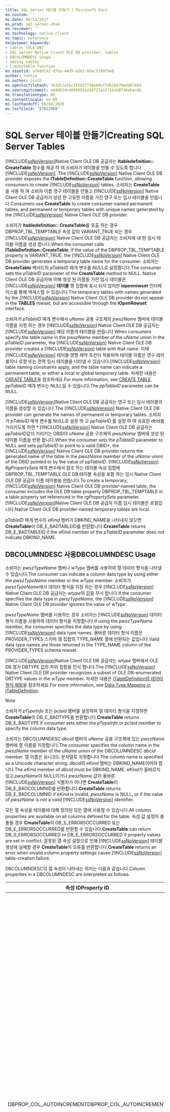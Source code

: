 ```yaml
---
title: SQL Server 테이블 만들기 | Microsoft Docs
ms.custom: ''
ms.date: 06/13/2017
ms.prod: sql-server-2014
ms.reviewer: ''
ms.technology: native-client
ms.topic: reference
helpviewer_keywords:
- tables [OLE DB]
- SQL Server Native Client OLE DB provider, tables
- DBCOLUMNDESC usage
- adding tables
- CreateTable function
ms.assetid: a7b8d142-d76a-44d9-a583-86ac5109fbe8
author: rothja
ms.author: jroth
ms.openlocfilehash: 7b3d11a26c2f5d27f28a60effdb26978edd07409
ms.sourcegitcommit: ad4d92dce894592a259721a1571b1d8736abacdb
ms.translationtype: MT
ms.contentlocale: ko-KR
ms.lasthandoff: 08/04/2020
ms.locfileid: "87652088"
---
```

# <a name="creating-sql-server-tables"></a><span data-ttu-id="534cf-102">SQL Server 테이블 만들기</span><span class="sxs-lookup"><span data-stu-id="534cf-102">Creating SQL Server Tables</span></span>
  <span data-ttu-id="534cf-103">[!INCLUDE[ssNoVersion](../../includes/ssnoversion-md.md)]Native Client OLE DB 공급자는 **Itabledefinition:: CreateTable** 함수를 제공 하 여 소비자가 테이블을 만들 수 있도록 합니다 [!INCLUDE[ssNoVersion](../../includes/ssnoversion-md.md)] .</span><span class="sxs-lookup"><span data-stu-id="534cf-103">The [!INCLUDE[ssNoVersion](../../includes/ssnoversion-md.md)] Native Client OLE DB provider exposes the **ITableDefinition::CreateTable** function, allowing consumers to create [!INCLUDE[ssNoVersion](../../includes/ssnoversion-md.md)] tables.</span></span> <span data-ttu-id="534cf-104">소비자는 **CreateTable** 을 사용 하 여 소비자 이름 영구 테이블을 만들고 [!INCLUDE[ssNoVersion](../../includes/ssnoversion-md.md)] Native Client OLE DB 공급자가 생성 한 고유한 이름을 가진 영구 또는 임시 테이블을 만듭니다.</span><span class="sxs-lookup"><span data-stu-id="534cf-104">Consumers use **CreateTable** to create consumer-named permanent tables, and permanent or temporary tables with unique names generated by the [!INCLUDE[ssNoVersion](../../includes/ssnoversion-md.md)] Native Client OLE DB provider.</span></span>  
  
 <span data-ttu-id="534cf-105">소비자가 **Itabledefinition:: CreateTable**를 호출 하는 경우 DBPROP_TBL_TEMPTABLE 속성 값이 VARIANT_TRUE 되는 경우 [!INCLUDE[ssNoVersion](../../includes/ssnoversion-md.md)] Native Client OLE DB 공급자는 소비자에 대 한 임시 테이블 이름을 생성 합니다.</span><span class="sxs-lookup"><span data-stu-id="534cf-105">When the consumer calls **ITableDefinition::CreateTable**, if the value of the DBPROP_TBL_TEMPTABLE property is VARIANT_TRUE, the [!INCLUDE[ssNoVersion](../../includes/ssnoversion-md.md)] Native Client OLE DB provider generates a temporary table name for the consumer.</span></span> <span data-ttu-id="534cf-106">소비자는 **CreateTable** 메서드의 *pTableID* 매개 변수를 NULL로 설정합니다.</span><span class="sxs-lookup"><span data-stu-id="534cf-106">The consumer sets the *pTableID* parameter of the **CreateTable** method to NULL.</span></span> <span data-ttu-id="534cf-107">Native Client OLE DB 공급자에 의해 생성 된 이름을 가진 임시 테이블은 [!INCLUDE[ssNoVersion](../../includes/ssnoversion-md.md)] **테이블** 행 집합에 표시 되지 않지만 **iopenrowset** 인터페이스를 통해 액세스할 수 있습니다.</span><span class="sxs-lookup"><span data-stu-id="534cf-107">The temporary tables with names generated by the [!INCLUDE[ssNoVersion](../../includes/ssnoversion-md.md)] Native Client OLE DB provider do not appear in the **TABLES** rowset, but are accessible through the **IOpenRowset** interface.</span></span>  
  
 <span data-ttu-id="534cf-108">소비자가 *pTableID* 매개 변수에서 *uName* 공용 구조체의 *pwszName* 멤버에 테이블 이름을 지정 하는 경우 [!INCLUDE[ssNoVersion](../../includes/ssnoversion-md.md)] Native Client OLE DB 공급자는 [!INCLUDE[ssNoVersion](../../includes/ssnoversion-md.md)] 해당 이름의 테이블을 만듭니다.</span><span class="sxs-lookup"><span data-stu-id="534cf-108">When consumers specify the table name in the *pwszName* member of the *uName* union in the *pTableID* parameter, the [!INCLUDE[ssNoVersion](../../includes/ssnoversion-md.md)] Native Client OLE DB provider creates a [!INCLUDE[ssNoVersion](../../includes/ssnoversion-md.md)] table with that name.</span></span> <span data-ttu-id="534cf-109">이때 [!INCLUDE[ssNoVersion](../../includes/ssnoversion-md.md)] 테이블 명명 제약 조건이 적용되며 테이블 이름은 영구 테이블이나 로컬 또는 전역 임시 테이블을 나타낼 수 있습니다.</span><span class="sxs-lookup"><span data-stu-id="534cf-109">[!INCLUDE[ssNoVersion](../../includes/ssnoversion-md.md)] table naming constraints apply, and the table name can indicate a permanent table, or either a local or global temporary table.</span></span> <span data-ttu-id="534cf-110">자세한 내용은 [CREATE TABLE](/sql/t-sql/statements/create-table-transact-sql)을 참조하세요.</span><span class="sxs-lookup"><span data-stu-id="534cf-110">For more information, see [CREATE TABLE](/sql/t-sql/statements/create-table-transact-sql).</span></span> <span data-ttu-id="534cf-111">*ppTableID* 매개 변수는 NULL일 수 있습니다.</span><span class="sxs-lookup"><span data-stu-id="534cf-111">The *ppTableID* parameter can be NULL.</span></span>  
  
 <span data-ttu-id="534cf-112">[!INCLUDE[ssNoVersion](../../includes/ssnoversion-md.md)]Native Client OLE DB 공급자는 영구 또는 임시 테이블의 이름을 생성할 수 있습니다.</span><span class="sxs-lookup"><span data-stu-id="534cf-112">The [!INCLUDE[ssNoVersion](../../includes/ssnoversion-md.md)] Native Client OLE DB provider can generate the names of permanent or temporary tables.</span></span> <span data-ttu-id="534cf-113">소비자가 *pTableID* 매개 변수를 NULL로 설정 하 고 *ppTableID* 를 설정 하 여 유효한 dbid를 가리키도록 하면 \* [!INCLUDE[ssNoVersion](../../includes/ssnoversion-md.md)] Native Client OLE DB 공급자는 *ppTableID*값이 가리키는 DBID의 *uName* 공용 구조체의 *pwszName* 멤버에 생성 된 테이블 이름을 반환 합니다.</span><span class="sxs-lookup"><span data-stu-id="534cf-113">When the consumer sets the *pTableID* parameter to NULL and sets *ppTableID* to point to a valid DBID\*, the [!INCLUDE[ssNoVersion](../../includes/ssnoversion-md.md)] Native Client OLE DB provider returns the generated name of the table in the *pwszName* member of the *uName* union of the DBID pointed to by the value of *ppTableID*.</span></span> <span data-ttu-id="534cf-114">[!INCLUDE[ssNoVersion](../../includes/ssnoversion-md.md)] *RgPropertySets* 매개 변수에서 참조 하는 테이블 속성 집합에 DBPROP_TBL_TEMPTABLE OLE DB 테이블 속성을 포함 하는 임시 Native Client OLE DB 공급자 이름 테이블을 만듭니다.</span><span class="sxs-lookup"><span data-stu-id="534cf-114">To create a temporary, [!INCLUDE[ssNoVersion](../../includes/ssnoversion-md.md)] Native Client OLE DB provider-named table, the consumer includes the OLE DB table property DBPROP_TBL_TEMPTABLE in a table property set referenced in the *rgPropertySets* parameter.</span></span> [!INCLUDE[ssNoVersion](../../includes/ssnoversion-md.md)]<span data-ttu-id="534cf-115">Native Client OLE DB 공급자 이름 임시 테이블은 로컬입니다.</span><span class="sxs-lookup"><span data-stu-id="534cf-115">Native Client OLE DB provider-named temporary tables are local.</span></span>  
  
 <span data-ttu-id="534cf-116">*pTableID* 매개 변수의 *eKind* 멤버가 DBKIND_NAME을 나타내지 않으면 **CreateTable**이 DB_E_BADTABLEID를 반환합니다.</span><span class="sxs-lookup"><span data-stu-id="534cf-116">**CreateTable** returns DB_E_BADTABLEID if the *eKind* member of the *pTableID* parameter does not indicate DBKIND_NAME.</span></span>  
  
## <a name="dbcolumndesc-usage"></a><span data-ttu-id="534cf-117">DBCOLUMNDESC 사용</span><span class="sxs-lookup"><span data-stu-id="534cf-117">DBCOLUMNDESC Usage</span></span>  
 <span data-ttu-id="534cf-118">소비자는 *pwszTypeName* 멤버나 *wType* 멤버를 사용하여 열 데이터 형식을 나타낼 수 있습니다.</span><span class="sxs-lookup"><span data-stu-id="534cf-118">The consumer can indicate a column data type by using either the *pwszTypeName* member or the *wType* member.</span></span> <span data-ttu-id="534cf-119">소비자가 *pwszTypeName*에서 데이터 형식을 지정 하는 경우 [!INCLUDE[ssNoVersion](../../includes/ssnoversion-md.md)] Native Client OLE DB 공급자는 *wtype*의 값을 무시 합니다.</span><span class="sxs-lookup"><span data-stu-id="534cf-119">If the consumer specifies the data type in *pwszTypeName*, the [!INCLUDE[ssNoVersion](../../includes/ssnoversion-md.md)] Native Client OLE DB provider ignores the value of *wType*.</span></span>  
  
 <span data-ttu-id="534cf-120">*pwszTypeName* 멤버를 사용하는 경우 소비자는 [!INCLUDE[ssNoVersion](../../includes/ssnoversion-md.md)] 데이터 형식 이름을 사용하여 데이터 형식을 지정합니다.</span><span class="sxs-lookup"><span data-stu-id="534cf-120">If using the *pwszTypeName* member, the consumer specifies the data type by using [!INCLUDE[ssNoVersion](../../includes/ssnoversion-md.md)] data type names.</span></span> <span data-ttu-id="534cf-121">올바른 데이터 형식 이름은 PROVIDER_TYPES 스키마 행 집합의 TYPE_NAME 열에 반환되는 값입니다.</span><span class="sxs-lookup"><span data-stu-id="534cf-121">Valid data type names are those returned in the TYPE_NAME column of the PROVIDER_TYPES schema rowset.</span></span>  
  
 <span data-ttu-id="534cf-122">[!INCLUDE[ssNoVersion](../../includes/ssnoversion-md.md)]Native Client OLE DB 공급자는 *wtype* 멤버에서 OLE DB 열거 DBTYPE 값의 하위 집합을 인식 합니다.</span><span class="sxs-lookup"><span data-stu-id="534cf-122">The [!INCLUDE[ssNoVersion](../../includes/ssnoversion-md.md)] Native Client OLE DB provider recognizes a subset of OLE DB-enumerated DBTYPE values in the *wType* member.</span></span> <span data-ttu-id="534cf-123">자세한 내용은 [ITableDefinition의 데이터 형식 매핑](../../relational-databases/native-client-ole-db-data-types/data-type-mapping-in-itabledefinition.md)을 참조하세요.</span><span class="sxs-lookup"><span data-stu-id="534cf-123">For more information, see [Data Type Mapping in ITableDefinition](../../relational-databases/native-client-ole-db-data-types/data-type-mapping-in-itabledefinition.md).</span></span>  
  
> [!NOTE]  
>  <span data-ttu-id="534cf-124">소비자가 *pTypeInfo* 또는 *pclsid* 멤버를 설정하여 열 데이터 형식을 지정하면 **CreateTable**이 DB_E_BADTYPE을 반환합니다.</span><span class="sxs-lookup"><span data-stu-id="534cf-124">**CreateTable** returns DB_E_BADTYPE if consumer sets either the *pTypeInfo* or *pclsid* member to specify the column data type.</span></span>  
  
 <span data-ttu-id="534cf-125">소비자는 DBCOLUMNDESC *dbcid* 멤버의 *uName* 공용 구조체에 있는 *pwszName* 멤버에 열 이름을 지정합니다.</span><span class="sxs-lookup"><span data-stu-id="534cf-125">The consumer specifies the column name in the *pwszName* member of the *uName* union of the DBCOLUMNDESC *dbcid* member.</span></span> <span data-ttu-id="534cf-126">열 이름은 유니코드 문자열로 지정합니다.</span><span class="sxs-lookup"><span data-stu-id="534cf-126">The column name is specified as a Unicode character string.</span></span> <span data-ttu-id="534cf-127">*dbcid*의 *eKind* 멤버는 DBKIND_NAME이어야 합니다.</span><span class="sxs-lookup"><span data-stu-id="534cf-127">The *eKind* member of *dbcid* must be DBKIND_NAME.</span></span> <span data-ttu-id="534cf-128">*eKind*가 올바르지 않고 *pwszName*이 NULL이거나 *pwszName* 값이 올바른 [!INCLUDE[ssNoVersion](../../includes/ssnoversion-md.md)] 식별자가 아니면 **CreateTable**이 DB_E_BADCOLUMNID를 반환합니다.</span><span class="sxs-lookup"><span data-stu-id="534cf-128">**CreateTable** returns DB_E_BADCOLUMNID if *eKind* is invalid, *pwszName* is NULL, or if the value of *pwszName* is not a valid [!INCLUDE[ssNoVersion](../../includes/ssnoversion-md.md)] identifier.</span></span>  
  
 <span data-ttu-id="534cf-129">모든 열 속성을 테이블에 대해 정의된 모든 열에 사용할 수 있습니다.</span><span class="sxs-lookup"><span data-stu-id="534cf-129">All column properties are available on all columns defined for the table.</span></span> <span data-ttu-id="534cf-130">속성 값 설정이 충돌될 경우 **CreateTable**이 DB_S_ERRORSOCCURRED 또는 DB_E_ERRORSOCCURRED를 반환할 수 있습니다.</span><span class="sxs-lookup"><span data-stu-id="534cf-130">**CreateTable** can return DB_S_ERRORSOCCURRED or DB_E_ERRORSOCCURRED if property values are set in conflict.</span></span> <span data-ttu-id="534cf-131">잘못된 열 속성 설정으로 인해 [!INCLUDE[ssNoVersion](../../includes/ssnoversion-md.md)] 테이블 생성에 실패할 경우 **CreateTable**이 오류를 반환합니다.</span><span class="sxs-lookup"><span data-stu-id="534cf-131">**CreateTable** returns an error when invalid column property settings cause [!INCLUDE[ssNoVersion](../../includes/ssnoversion-md.md)] table-creation failure.</span></span>  
  
 <span data-ttu-id="534cf-132">DBCOLUMNDESC의 열 속성이 나타내는 의미는 다음과 같습니다.</span><span class="sxs-lookup"><span data-stu-id="534cf-132">Column properties in a DBCOLUMNDESC are interpreted as follows.</span></span>  
  
|<span data-ttu-id="534cf-133">속성 ID</span><span class="sxs-lookup"><span data-stu-id="534cf-133">Property ID</span></span>|<span data-ttu-id="534cf-134">Description</span><span class="sxs-lookup"><span data-stu-id="534cf-134">Description</span></span>|  
|-----------------|-----------------|  
|<span data-ttu-id="534cf-135">DBPROP_COL_AUTOINCREMENT</span><span class="sxs-lookup"><span data-stu-id="534cf-135">DBPROP_COL_AUTOINCREMENT</span></span>|<span data-ttu-id="534cf-136">R/W: 읽기/쓰기</span><span class="sxs-lookup"><span data-stu-id="534cf-136">R/W: Read/write</span></span><br /><br /> <span data-ttu-id="534cf-137">기본값: VARIANT_FALSE Description: 만든 열에서 identity 속성을 설정 합니다.</span><span class="sxs-lookup"><span data-stu-id="534cf-137">Default: VARIANT_FALSE Description: Sets the identity property on the column created.</span></span> <span data-ttu-id="534cf-138">[!INCLUDE[ssNoVersion](../../includes/ssnoversion-md.md)]에서 ID 속성은 테이블 내의 단일 열에 대해서만 유효합니다.</span><span class="sxs-lookup"><span data-stu-id="534cf-138">For [!INCLUDE[ssNoVersion](../../includes/ssnoversion-md.md)], the identity property is valid for a single column within a table.</span></span> <span data-ttu-id="534cf-139">단일 열에 대 한 속성을 VARIANT_TRUE로 설정 하면 [!INCLUDE[ssNoVersion](../../includes/ssnoversion-md.md)] Native Client OLE DB 공급자가 서버에 테이블을 만들려고 할 때 오류가 발생 합니다.</span><span class="sxs-lookup"><span data-stu-id="534cf-139">Setting the property to VARIANT_TRUE for more than a single column generates an error when the [!INCLUDE[ssNoVersion](../../includes/ssnoversion-md.md)] Native Client OLE DB provider attempts to create the table on the server.</span></span><br /><br /> <span data-ttu-id="534cf-140">[!INCLUDE[ssNoVersion](../../includes/ssnoversion-md.md)] ID 속성은 소수 자릿수가 0인 **integer**, **numeric** 및 **decimal** 형식에 대해서만 유효합니다.</span><span class="sxs-lookup"><span data-stu-id="534cf-140">The [!INCLUDE[ssNoVersion](../../includes/ssnoversion-md.md)] identity property is only valid for the **integer**, **numeric**, and **decimal** types when the scale is 0.</span></span> <span data-ttu-id="534cf-141">다른 데이터 형식의 열에 대 한 속성을 VARIANT_TRUE로 설정 하면 [!INCLUDE[ssNoVersion](../../includes/ssnoversion-md.md)] Native Client OLE DB 공급자가 서버에 테이블을 만들려고 할 때 오류가 발생 합니다.</span><span class="sxs-lookup"><span data-stu-id="534cf-141">Setting the property to VARIANT_TRUE on a column of any other data type generates an error when the [!INCLUDE[ssNoVersion](../../includes/ssnoversion-md.md)] Native Client OLE DB provider attempts to create the table on the server.</span></span><br /><br /> <span data-ttu-id="534cf-142">[!INCLUDE[ssNoVersion](../../includes/ssnoversion-md.md)]Native Client OLE DB 공급자는 DBPROP_COL_AUTOINCREMENT와 DBPROP_COL_NULLABLE 모두 VARIANT_TRUE이 고 DBPROP_COL_NULLABLE의 *dwoption* 이 DBPROPOPTIONS_REQUIRED 되지 않은 경우 DB_S_ERRORSOCCURRED을 반환 합니다.</span><span class="sxs-lookup"><span data-stu-id="534cf-142">The [!INCLUDE[ssNoVersion](../../includes/ssnoversion-md.md)] Native Client OLE DB provider returns DB_S_ERRORSOCCURRED when DBPROP_COL_AUTOINCREMENT and DBPROP_COL_NULLABLE are both VARIANT_TRUE and the *dwOption* of DBPROP_COL_NULLABLE is not DBPROPOPTIONS_REQUIRED.</span></span> <span data-ttu-id="534cf-143">DBPROP_COL_AUTOINCREMENT 및 DBPROP_COL_NULLABLE이 모두 VARIANT_TRUE이고 DBPROP_COL_NULLABLE의 *dwOption*이 DBPROPOPTIONS_REQUIRED이면 DB_E_ERRORSOCCURRED가 반환됩니다.</span><span class="sxs-lookup"><span data-stu-id="534cf-143">DB_E_ERRORSOCCURRED is returned when DBPROP_COL_AUTOINCREMENT and DBPROP_COL_NULLABLE are both VARIANT_TRUE and the *dwOption* of DBPROP_COL_NULLABLE equals DBPROPOPTIONS_REQUIRED.</span></span> <span data-ttu-id="534cf-144">[!INCLUDE[ssNoVersion](../../includes/ssnoversion-md.md)] ID 속성을 사용하여 열이 정의되고 DBPROP_COL_NULLABLE *dwStatus* 멤버가 DBPROPSTATUS_CONFLICTING으로 설정됩니다.</span><span class="sxs-lookup"><span data-stu-id="534cf-144">The column is defined with the [!INCLUDE[ssNoVersion](../../includes/ssnoversion-md.md)] identity property and the DBPROP_COL_NULLABLE *dwStatus* member is set to DBPROPSTATUS_CONFLICTING.</span></span>|  
|<span data-ttu-id="534cf-145">DBPROP_COL_DEFAULT</span><span class="sxs-lookup"><span data-stu-id="534cf-145">DBPROP_COL_DEFAULT</span></span>|<span data-ttu-id="534cf-146">R/W: 읽기/쓰기</span><span class="sxs-lookup"><span data-stu-id="534cf-146">R/W: Read/write</span></span><br /><br /> <span data-ttu-id="534cf-147">기본값: 없음</span><span class="sxs-lookup"><span data-stu-id="534cf-147">Default: None</span></span><br /><br /> <span data-ttu-id="534cf-148">설명: 열에 대해 [!INCLUDE[ssNoVersion](../../includes/ssnoversion-md.md)] DEFAULT 제약 조건을 만듭니다.</span><span class="sxs-lookup"><span data-stu-id="534cf-148">Description: Creates a [!INCLUDE[ssNoVersion](../../includes/ssnoversion-md.md)] DEFAULT constraint for the column.</span></span><br /><br /> <span data-ttu-id="534cf-149">*vValue* DBPROP 멤버에는 개수에 관계없이 유형을 얼마든지 지정할 수 있습니다.</span><span class="sxs-lookup"><span data-stu-id="534cf-149">The *vValue* DBPROP member can be any of a number of types.</span></span> <span data-ttu-id="534cf-150">*vValue.vt* 멤버에는 열 데이터 형식과 호환되는 유형을 지정해야 합니다.</span><span class="sxs-lookup"><span data-stu-id="534cf-150">The *vValue.vt* member should specify a type compatible with the data type of the column.</span></span> <span data-ttu-id="534cf-151">예를 들어 DBTYPE_WSTR로 정의된 열의 기본값으로 BSTR N/A를 정의하는 것은 서로 호환되므로 가능합니다.</span><span class="sxs-lookup"><span data-stu-id="534cf-151">For example, defining BSTR N/A as the default value for a column defined as DBTYPE_WSTR is a compatible match.</span></span> <span data-ttu-id="534cf-152">DBTYPE_R8으로 정의 된 열에 대해 동일한 기본값을 정의 하면 [!INCLUDE[ssNoVersion](../../includes/ssnoversion-md.md)] Native Client OLE DB 공급자가 서버에 테이블을 만들려고 할 때 오류가 발생 합니다.</span><span class="sxs-lookup"><span data-stu-id="534cf-152">Defining the same default on a column defined as DBTYPE_R8 generates an error when the [!INCLUDE[ssNoVersion](../../includes/ssnoversion-md.md)] Native Client OLE DB provider attempts to create the table on the server.</span></span>|  
|<span data-ttu-id="534cf-153">DBPROP_COL_DESCRIPTION</span><span class="sxs-lookup"><span data-stu-id="534cf-153">DBPROP_COL_DESCRIPTION</span></span>|<span data-ttu-id="534cf-154">R/W: 읽기/쓰기</span><span class="sxs-lookup"><span data-stu-id="534cf-154">R/W: Read/write</span></span><br /><br /> <span data-ttu-id="534cf-155">기본값: 없음</span><span class="sxs-lookup"><span data-stu-id="534cf-155">Default: None</span></span><br /><br /> <span data-ttu-id="534cf-156">설명: DBPROP_COL_DESCRIPTION 열 속성이 [!INCLUDE[ssNoVersion](../../includes/ssnoversion-md.md)] Native Client OLE DB 공급자에 의해 구현 되지 않았습니다.</span><span class="sxs-lookup"><span data-stu-id="534cf-156">Description: The DBPROP_COL_DESCRIPTION column property is not implemented by the [!INCLUDE[ssNoVersion](../../includes/ssnoversion-md.md)] Native Client OLE DB provider.</span></span><br /><br /> <span data-ttu-id="534cf-157">소비자가 속성 값을 쓰려고 하면 DBPROP 구조의 *dwStatus* 멤버가 DBPROPSTATUS_NOTSUPPORTED를 반환합니다.</span><span class="sxs-lookup"><span data-stu-id="534cf-157">The *dwStatus* member of the DBPROP structure returns DBPROPSTATUS_NOTSUPPORTED when the consumer attempts to write the property value.</span></span><br /><br /> <span data-ttu-id="534cf-158">이 속성을 설정 해도 [!INCLUDE[ssNoVersion](../../includes/ssnoversion-md.md)] Native Client OLE DB 공급자에 대해 심각한 오류가 발생 하지는 않습니다.</span><span class="sxs-lookup"><span data-stu-id="534cf-158">Setting the property does not constitute a fatal error for the [!INCLUDE[ssNoVersion](../../includes/ssnoversion-md.md)] Native Client OLE DB provider.</span></span> <span data-ttu-id="534cf-159">다른 매개 변수 값이 모두 올바르기만 하면 [!INCLUDE[ssNoVersion](../../includes/ssnoversion-md.md)] 테이블이 생성됩니다.</span><span class="sxs-lookup"><span data-stu-id="534cf-159">If all other parameter values are valid, the [!INCLUDE[ssNoVersion](../../includes/ssnoversion-md.md)] table is created.</span></span>|  
|<span data-ttu-id="534cf-160">DBPROP_COL_FIXEDLENGTH</span><span class="sxs-lookup"><span data-stu-id="534cf-160">DBPROP_COL_FIXEDLENGTH</span></span>|<span data-ttu-id="534cf-161">R/W: 읽기/쓰기</span><span class="sxs-lookup"><span data-stu-id="534cf-161">R/W: Read/write</span></span><br /><br /> <span data-ttu-id="534cf-162">Default: VARIANT_FALSE</span><span class="sxs-lookup"><span data-stu-id="534cf-162">Default: VARIANT_FALSE</span></span><br /><br /> <span data-ttu-id="534cf-163">설명: [!INCLUDE[ssNoVersion](../../includes/ssnoversion-md.md)] Native Client OLE DB 공급자는 소비자가 DBCOLUMNDESC의 *wtype* 멤버를 사용 하 여 열의 데이터 형식을 정의 하는 경우 DBPROP_COL_FIXEDLENGTH를 사용 하 여 데이터 형식 매핑을 결정 합니다.</span><span class="sxs-lookup"><span data-stu-id="534cf-163">Description: The [!INCLUDE[ssNoVersion](../../includes/ssnoversion-md.md)] Native Client OLE DB provider uses DBPROP_COL_FIXEDLENGTH to determine data type-mapping when the consumer defines a column's data type by using the *wType* member of the DBCOLUMNDESC.</span></span> <span data-ttu-id="534cf-164">자세한 내용은 [ITableDefinition의 데이터 형식 매핑](../../relational-databases/native-client-ole-db-data-types/data-type-mapping-in-itabledefinition.md)을 참조하세요.</span><span class="sxs-lookup"><span data-stu-id="534cf-164">For more information, see [Data Type Mapping in ITableDefinition](../../relational-databases/native-client-ole-db-data-types/data-type-mapping-in-itabledefinition.md).</span></span>|  
|<span data-ttu-id="534cf-165">DBPROP_COL_NULLABLE</span><span class="sxs-lookup"><span data-stu-id="534cf-165">DBPROP_COL_NULLABLE</span></span>|<span data-ttu-id="534cf-166">R/W: 읽기/쓰기</span><span class="sxs-lookup"><span data-stu-id="534cf-166">R/W: Read/write</span></span><br /><br /> <span data-ttu-id="534cf-167">기본값: 없음</span><span class="sxs-lookup"><span data-stu-id="534cf-167">Default: None</span></span><br /><br /> <span data-ttu-id="534cf-168">설명: 테이블을 만들 때 [!INCLUDE[ssNoVersion](../../includes/ssnoversion-md.md)] Native Client OLE DB 공급자는 속성이 설정 된 경우 열이 null 값을 허용 해야 하는지 여부를 나타냅니다.</span><span class="sxs-lookup"><span data-stu-id="534cf-168">Description: When creating the table, the [!INCLUDE[ssNoVersion](../../includes/ssnoversion-md.md)] Native Client OLE DB provider indicates whether the column should accept null values if the property is set.</span></span> <span data-ttu-id="534cf-169">해당 속성이 설정되어 있지 않으면 열의 NULL 값 허용 여부가 [!INCLUDE[ssNoVersion](../../includes/ssnoversion-md.md)] ANSI_NULLS 기본 데이터베이스 옵션을 통해 확인됩니다.</span><span class="sxs-lookup"><span data-stu-id="534cf-169">When the property is not set, the ability of the column to accept NULL as a value is determined by the [!INCLUDE[ssNoVersion](../../includes/ssnoversion-md.md)] ANSI_NULLS default database option.</span></span><br /><br /> <span data-ttu-id="534cf-170">[!INCLUDE[ssNoVersion](../../includes/ssnoversion-md.md)]Native Client OLE DB 공급자는 ISO 호환 공급자입니다.</span><span class="sxs-lookup"><span data-stu-id="534cf-170">The [!INCLUDE[ssNoVersion](../../includes/ssnoversion-md.md)] Native Client OLE DB provider is an ISO-compliant provider.</span></span> <span data-ttu-id="534cf-171">연결된 세션에서는 ISO 동작을 따르므로</span><span class="sxs-lookup"><span data-stu-id="534cf-171">Connected sessions exhibit ISO behaviors.</span></span> <span data-ttu-id="534cf-172">소비자가 DBPROP_COL_NULLABLE을 설정하지 않은 경우 열은 null 값을 허용합니다.</span><span class="sxs-lookup"><span data-stu-id="534cf-172">If the consumer does not set DBPROP_COL_NULLABLE, columns accept null values.</span></span>|  
|<span data-ttu-id="534cf-173">DBPROP_COL_PRIMARYKEY</span><span class="sxs-lookup"><span data-stu-id="534cf-173">DBPROP_COL_PRIMARYKEY</span></span>|<span data-ttu-id="534cf-174">R/W: 읽기/쓰기</span><span class="sxs-lookup"><span data-stu-id="534cf-174">R/W: Read/write</span></span><br /><br /> <span data-ttu-id="534cf-175">기본값: VARIANT_FALSE 설명: VARIANT_TRUE 때 [!INCLUDE[ssNoVersion](../../includes/ssnoversion-md.md)] Native Client OLE DB 공급자는 PRIMARY KEY 제약 조건이 있는 열을 만듭니다.</span><span class="sxs-lookup"><span data-stu-id="534cf-175">Default: VARIANT_FALSE Description: When VARIANT_TRUE, the [!INCLUDE[ssNoVersion](../../includes/ssnoversion-md.md)] Native Client OLE DB provider creates the column with a PRIMARY KEY constraint.</span></span><br /><br /> <span data-ttu-id="534cf-176">열 속성으로 정의된 경우 단일 열만 이 제약 조건을 확인할 수 있습니다.</span><span class="sxs-lookup"><span data-stu-id="534cf-176">When defined as a column property, only a single column can determine the constraint.</span></span> <span data-ttu-id="534cf-177">단일 열에 대 한 속성 VARIANT_TRUE 설정 하면 [!INCLUDE[ssNoVersion](../../includes/ssnoversion-md.md)] Native Client OLE DB 공급자가 테이블을 만들려고 할 때 오류가 반환 [!INCLUDE[ssNoVersion](../../includes/ssnoversion-md.md)] 됩니다.</span><span class="sxs-lookup"><span data-stu-id="534cf-177">Setting the property VARIANT_TRUE for more than a single column returns an error when the [!INCLUDE[ssNoVersion](../../includes/ssnoversion-md.md)] Native Client OLE DB provider attempts to create the [!INCLUDE[ssNoVersion](../../includes/ssnoversion-md.md)] table.</span></span><br /><br /> <span data-ttu-id="534cf-178">참고: 소비자는 **IIndexDefinition::CreateIndex**를 사용하여 둘 이상의 열에 대해 PRIMARY KEY 제약 조건을 만들 수 있습니다.</span><span class="sxs-lookup"><span data-stu-id="534cf-178">Note: The consumer can use **IIndexDefinition::CreateIndex** to create a PRIMARY KEY constraint on two or more columns.</span></span><br /><br /> <span data-ttu-id="534cf-179">[!INCLUDE[ssNoVersion](../../includes/ssnoversion-md.md)]Native Client OLE DB 공급자는 DBPROP_COL_PRIMARYKEY와 DBPROP_COL_UNIQUE 모두 VARIANT_TRUE이 고 DBPROP_COL_UNIQUE의 *dwoption* 이 DBPROPOPTIONS_REQUIRED 되지 않은 경우 DB_S_ERRORSOCCURRED을 반환 합니다.</span><span class="sxs-lookup"><span data-stu-id="534cf-179">The [!INCLUDE[ssNoVersion](../../includes/ssnoversion-md.md)] Native Client OLE DB provider returns DB_S_ERRORSOCCURRED when DBPROP_COL_PRIMARYKEY and DBPROP_COL_UNIQUE are both VARIANT_TRUE and the *dwOption* of DBPROP_COL_UNIQUE is not DBPROPOPTIONS_REQUIRED.</span></span><br /><br /> <span data-ttu-id="534cf-180">DBPROP_COL_PRIMARYKEY 및 DBPROP_COL_UNIQUE가 모두 VARIANT_TRUE이고 DBPROP_COL_UNIQUE의 *dwOption*이 DBPROPOPTIONS_REQUIRED이면 DB_E_ERRORSOCCURRED가 반환됩니다.</span><span class="sxs-lookup"><span data-stu-id="534cf-180">DB_E_ERRORSOCCURRED is returned when DBPROP_COL_PRIMARYKEY and DBPROP_COL_UNIQUE are both VARIANT_TRUE and the *dwOption* of DBPROP_COL_UNIQUE equals DBPROPOPTIONS_REQUIRED.</span></span> <span data-ttu-id="534cf-181">[!INCLUDE[ssNoVersion](../../includes/ssnoversion-md.md)] ID 속성을 사용하여 열이 정의되고 DBPROP_COL_PRIMARYKEY *dwStatus* 멤버가 DBPROPSTATUS_CONFLICTING으로 설정됩니다.</span><span class="sxs-lookup"><span data-stu-id="534cf-181">The column is defined with the [!INCLUDE[ssNoVersion](../../includes/ssnoversion-md.md)] identity property and the DBPROP_COL_PRIMARYKEY *dwStatus* member is set to DBPROPSTATUS_CONFLICTING.</span></span><br /><br /> <span data-ttu-id="534cf-182">[!INCLUDE[ssNoVersion](../../includes/ssnoversion-md.md)]DBPROP_COL_PRIMARYKEY 및 DBPROP_COL_NULLABLE 모두 VARIANT_TRUE 이면 Native Client OLE DB 공급자가 오류를 반환 합니다.</span><span class="sxs-lookup"><span data-stu-id="534cf-182">The [!INCLUDE[ssNoVersion](../../includes/ssnoversion-md.md)] Native Client OLE DB provider returns an error when DBPROP_COL_PRIMARYKEY and DBPROP_COL_NULLABLE are both VARIANT_TRUE.</span></span><br /><br /> <span data-ttu-id="534cf-183">[!INCLUDE[ssNoVersion](../../includes/ssnoversion-md.md)] [!INCLUDE[ssNoVersion](../../includes/ssnoversion-md.md)] 소비자가 잘못 된 데이터 형식의 열에 대 한 PRIMARY KEY 제약 조건을 만들려고 하면 Native Client OLE DB 공급자가에서 오류를 반환 합니다 [!INCLUDE[ssNoVersion](../../includes/ssnoversion-md.md)] .</span><span class="sxs-lookup"><span data-stu-id="534cf-183">The [!INCLUDE[ssNoVersion](../../includes/ssnoversion-md.md)] Native Client OLE DB provider returns an error from [!INCLUDE[ssNoVersion](../../includes/ssnoversion-md.md)] when the consumer attempts to create a PRIMARY KEY constraint on a column of invalid [!INCLUDE[ssNoVersion](../../includes/ssnoversion-md.md)] data type.</span></span> <span data-ttu-id="534cf-184">**bit**, **text**, **ntext**, **image** 등의 [!INCLUDE[ssNoVersion](../../includes/ssnoversion-md.md)] 데이터 형식을 사용하여 만든 열에 대해서는 PRIMARY KEY 제약 조건을 정의할 수 없습니다.</span><span class="sxs-lookup"><span data-stu-id="534cf-184">PRIMARY KEY constraints cannot be defined on columns created with the [!INCLUDE[ssNoVersion](../../includes/ssnoversion-md.md)] data types **bit**, **text**, **ntext**, and **image**.</span></span>|  
|<span data-ttu-id="534cf-185">DBPROP_COL_UNIQUE</span><span class="sxs-lookup"><span data-stu-id="534cf-185">DBPROP_COL_UNIQUE</span></span>|<span data-ttu-id="534cf-186">R/W: 읽기/쓰기</span><span class="sxs-lookup"><span data-stu-id="534cf-186">R/W: Read/write</span></span><br /><br /> <span data-ttu-id="534cf-187">기본값: VARIANT_FALSE Description: [!INCLUDE[ssNoVersion](../../includes/ssnoversion-md.md)] 열에 UNIQUE 제약 조건을 적용 합니다.</span><span class="sxs-lookup"><span data-stu-id="534cf-187">Default: VARIANT_FALSE Description: Applies a [!INCLUDE[ssNoVersion](../../includes/ssnoversion-md.md)] UNIQUE constraint to the column.</span></span><br /><br /> <span data-ttu-id="534cf-188">열 속성으로 정의된 경우 이 제약 조건은 단일 열에만 적용됩니다.</span><span class="sxs-lookup"><span data-stu-id="534cf-188">When defined as a column property, the constraint is applied on a single column only.</span></span> <span data-ttu-id="534cf-189">소비자는 **IIndexDefinition::CreateIndex**를 사용하여 둘 이상의 결합된 열 값에 대해 UNIQUE 제약 조건을 적용할 수 있습니다.</span><span class="sxs-lookup"><span data-stu-id="534cf-189">The consumer can use **IIndexDefinition::CreateIndex** to apply a UNIQUE constraint on the combined values of two or more columns.</span></span><br /><br /> <span data-ttu-id="534cf-190">[!INCLUDE[ssNoVersion](../../includes/ssnoversion-md.md)]DBPROP_COL_PRIMARYKEY 및 DBPROP_COL_UNIQUE 모두 VARIANT_TRUE이 고 *dwoption* 이 DBPROPOPTIONS_REQUIRED 되지 않는 경우 Native Client OLE DB 공급자는 DB_S_ERRORSOCCURRED를 반환 합니다.</span><span class="sxs-lookup"><span data-stu-id="534cf-190">The [!INCLUDE[ssNoVersion](../../includes/ssnoversion-md.md)] Native Client OLE DB provider returns DB_S_ERRORSOCCURRED when DBPROP_COL_PRIMARYKEY and DBPROP_COL_UNIQUE are both VARIANT_TRUE and *dwOption* is not DBPROPOPTIONS_REQUIRED.</span></span><br /><br /> <span data-ttu-id="534cf-191">DBPROP_COL_PRIMARYKEY 및 DBPROP_COL_UNIQUE가 모두 VARIANT_TRUE이고 *dwOption*이 DBPROPOPTIONS_REQUIRED이면 DB_E_ERRORSOCCURRED가 반환됩니다.</span><span class="sxs-lookup"><span data-stu-id="534cf-191">DB_E_ERRORSOCCURRED is returned when DBPROP_COL_PRIMARYKEY and DBPROP_COL_UNIQUE are both VARIANT_TRUE and *dwOption* equals DBPROPOPTIONS_REQUIRED.</span></span> <span data-ttu-id="534cf-192">[!INCLUDE[ssNoVersion](../../includes/ssnoversion-md.md)] ID 속성을 사용하여 열이 정의되고 DBPROP_COL_PRIMARYKEY *dwStatus* 멤버가 DBPROPSTATUS_CONFLICTING으로 설정됩니다.</span><span class="sxs-lookup"><span data-stu-id="534cf-192">The column is defined with the [!INCLUDE[ssNoVersion](../../includes/ssnoversion-md.md)] identity property and the DBPROP_COL_PRIMARYKEY *dwStatus* member is set to DBPROPSTATUS_CONFLICTING.</span></span><br /><br /> <span data-ttu-id="534cf-193">[!INCLUDE[ssNoVersion](../../includes/ssnoversion-md.md)]DBPROP_COL_NULLABLE 및 DBPROP_COL_UNIQUE 모두 VARIANT_TRUE이 고 *dwoption* 이 DBPROPOPTIONS_REQUIRED 되지 않는 경우 Native Client OLE DB 공급자는 DB_S_ERRORSOCCURRED를 반환 합니다.</span><span class="sxs-lookup"><span data-stu-id="534cf-193">The [!INCLUDE[ssNoVersion](../../includes/ssnoversion-md.md)] Native Client OLE DB provider returns DB_S_ERRORSOCCURRED when DBPROP_COL_NULLABLE and DBPROP_COL_UNIQUE are both VARIANT_TRUE and *dwOption* is not DBPROPOPTIONS_REQUIRED.</span></span><br /><br /> <span data-ttu-id="534cf-194">DBPROP_COL_NULLABLE 및 DBPROP_COL_UNIQUE가 모두 VARIANT_TRUE이고 *dwOption*이 DBPROPOPTIONS_REQUIRED이면 DB_E_ERRORSOCCURRED가 반환됩니다.</span><span class="sxs-lookup"><span data-stu-id="534cf-194">DB_E_ERRORSOCCURRED is returned when DBPROP_COL_NULLABLE and DBPROP_COL_UNIQUE are both VARIANT_TRUE and *dwOption* equals DBPROPOPTIONS_REQUIRED.</span></span> <span data-ttu-id="534cf-195">[!INCLUDE[ssNoVersion](../../includes/ssnoversion-md.md)] ID 속성을 사용하여 열이 정의되고 DBPROP_COL_NULLABLE *dwStatus* 멤버가 DBPROPSTATUS_CONFLICTING으로 설정됩니다.</span><span class="sxs-lookup"><span data-stu-id="534cf-195">The column is defined with the [!INCLUDE[ssNoVersion](../../includes/ssnoversion-md.md)] identity property and the DBPROP_COL_NULLABLE *dwStatus* member is set to DBPROPSTATUS_CONFLICTING.</span></span><br /><br /> <span data-ttu-id="534cf-196">[!INCLUDE[ssNoVersion](../../includes/ssnoversion-md.md)] [!INCLUDE[ssNoVersion](../../includes/ssnoversion-md.md)] 소비자가 잘못 된 데이터 형식의 열에 UNIQUE 제약 조건을 만들려고 하면 Native Client OLE DB 공급자가에서 오류를 반환 합니다 [!INCLUDE[ssNoVersion](../../includes/ssnoversion-md.md)] .</span><span class="sxs-lookup"><span data-stu-id="534cf-196">The [!INCLUDE[ssNoVersion](../../includes/ssnoversion-md.md)] Native Client OLE DB provider returns an error from [!INCLUDE[ssNoVersion](../../includes/ssnoversion-md.md)] when the consumer attempts to create a UNIQUE constraint on a column of invalid [!INCLUDE[ssNoVersion](../../includes/ssnoversion-md.md)] data type.</span></span> <span data-ttu-id="534cf-197">[!INCLUDE[ssNoVersion](../../includes/ssnoversion-md.md)] **bit** 데이터 형식을 사용하여 만든 열에 대해서는 UNIQUE 제약 조건을 정의할 수 없습니다.</span><span class="sxs-lookup"><span data-stu-id="534cf-197">UNIQUE constraints cannot be defined on columns created with the [!INCLUDE[ssNoVersion](../../includes/ssnoversion-md.md)] **bit** data type.</span></span>|  
  
 <span data-ttu-id="534cf-198">소비자가 **Itabledefinition:: CreateTable**를 호출 하면 [!INCLUDE[ssNoVersion](../../includes/ssnoversion-md.md)] Native Client OLE DB 공급자가 테이블 속성을 다음과 같이 해석 합니다.</span><span class="sxs-lookup"><span data-stu-id="534cf-198">When the consumer calls **ITableDefinition::CreateTable**, the [!INCLUDE[ssNoVersion](../../includes/ssnoversion-md.md)] Native Client OLE DB provider interprets table properties as follows.</span></span>  
  
|<span data-ttu-id="534cf-199">속성 ID</span><span class="sxs-lookup"><span data-stu-id="534cf-199">Property ID</span></span>|<span data-ttu-id="534cf-200">Description</span><span class="sxs-lookup"><span data-stu-id="534cf-200">Description</span></span>|  
|-----------------|-----------------|  
|<span data-ttu-id="534cf-201">DBPROP_TBL_TEMPTABLE</span><span class="sxs-lookup"><span data-stu-id="534cf-201">DBPROP_TBL_TEMPTABLE</span></span>|<span data-ttu-id="534cf-202">R/W: 읽기/쓰기</span><span class="sxs-lookup"><span data-stu-id="534cf-202">R/W: Read/write</span></span><br /><br /> <span data-ttu-id="534cf-203">기본값: VARIANT_FALSE 설명: 기본적으로 [!INCLUDE[ssNoVersion](../../includes/ssnoversion-md.md)] Native Client OLE DB 공급자는 소비자가 명명 한 테이블을 만듭니다.</span><span class="sxs-lookup"><span data-stu-id="534cf-203">Default: VARIANT_FALSE Description: By default, the [!INCLUDE[ssNoVersion](../../includes/ssnoversion-md.md)] Native Client OLE DB provider creates tables named by the consumer.</span></span> <span data-ttu-id="534cf-204">VARIANT_TRUE 때 [!INCLUDE[ssNoVersion](../../includes/ssnoversion-md.md)] Native Client OLE DB 공급자는 소비자에 대 한 임시 테이블 이름을 생성 합니다.</span><span class="sxs-lookup"><span data-stu-id="534cf-204">When VARIANT_TRUE, The [!INCLUDE[ssNoVersion](../../includes/ssnoversion-md.md)] Native Client OLE DB provider generates a temporary table name for the consumer.</span></span> <span data-ttu-id="534cf-205">소비자는 **CreateTable**의 *pTableID* 매개 변수를 NULL로 설정합니다.</span><span class="sxs-lookup"><span data-stu-id="534cf-205">The consumer sets the *pTableID* parameter of **CreateTable** to NULL.</span></span> <span data-ttu-id="534cf-206">*ppTableID* 매개 변수는 올바른 포인터를 포함해야 합니다.</span><span class="sxs-lookup"><span data-stu-id="534cf-206">The *ppTableID* parameter must contain a valid pointer.</span></span>|  
  
 <span data-ttu-id="534cf-207">소비자가 성공적으로 만든 테이블에서 행 집합을 열도록 요청 하는 경우 [!INCLUDE[ssNoVersion](../../includes/ssnoversion-md.md)] Native Client OLE DB 공급자는 커서 지원 행 집합을 엽니다.</span><span class="sxs-lookup"><span data-stu-id="534cf-207">If the consumer requests that a rowset be opened on a successfully created table, the [!INCLUDE[ssNoVersion](../../includes/ssnoversion-md.md)] Native Client OLE DB provider opens a cursor-supported rowset.</span></span> <span data-ttu-id="534cf-208">행 집합 속성은 전달하는 속성 집합에서 표시할 수 있습니다.</span><span class="sxs-lookup"><span data-stu-id="534cf-208">Any rowset properties can be indicated in the property sets passed.</span></span>  
  
 <span data-ttu-id="534cf-209">이 예에서는 [!INCLUDE[ssNoVersion](../../includes/ssnoversion-md.md)] 테이블을 만듭니다.</span><span class="sxs-lookup"><span data-stu-id="534cf-209">This example creates a [!INCLUDE[ssNoVersion](../../includes/ssnoversion-md.md)] table.</span></span>  
  
```  
// This CREATE TABLE statement shows the details of the table created by   
// the following example code.  
//  
// CREATE TABLE OrderDetails  
// (  
//    OrderID      int      NOT NULL  
//    ProductID   int      NOT NULL  
//    CONSTRAINT PK_OrderDetails  
//         PRIMARY KEY CLUSTERED (OrderID, ProductID),  
//    UnitPrice   money      NOT NULL,  
//    Quantity   int      NOT NULL,  
//    Discount   decimal(2,2)   NOT NULL  
//        DEFAULT 0  
// )  
//  
// The PRIMARY KEY constraint is created in an additional example.  
HRESULT CreateTable  
    (  
    ITableDefinition* pITableDefinition  
    )  
    {  
    DBID            dbidTable;  
    const ULONG     nCols = 5;  
    ULONG           nCol;  
    ULONG           nProp;  
    DBCOLUMNDESC    dbcoldesc[nCols];  
  
    HRESULT         hr;  
  
    // Set up column descriptions. First, set default property values for  
    //  the columns.  
    for (nCol = 0; nCol < nCols; nCol++)  
        {  
        dbcoldesc[nCol].pwszTypeName = NULL;  
        dbcoldesc[nCol].pTypeInfo = NULL;  
        dbcoldesc[nCol].rgPropertySets = new DBPROPSET;  
        dbcoldesc[nCol].pclsid = NULL;  
        dbcoldesc[nCol].cPropertySets = 1;  
        dbcoldesc[nCol].ulColumnSize = 0;  
        dbcoldesc[nCol].dbcid.eKind = DBKIND_NAME;  
        dbcoldesc[nCol].wType = DBTYPE_I4;  
        dbcoldesc[nCol].bPrecision = 0;  
        dbcoldesc[nCol].bScale = 0;  
  
        dbcoldesc[nCol].rgPropertySets[0].rgProperties =   
            new DBPROP[NCOLPROPS_MAX];  
        dbcoldesc[nCol].rgPropertySets[0].cProperties = NCOLPROPS_MAX;  
        dbcoldesc[nCol].rgPropertySets[0].guidPropertySet =  
            DBPROPSET_COLUMN;  
  
        for (nProp = 0; nProp < NCOLPROPS_MAX; nProp++)  
            {  
            dbcoldesc[nCol].rgPropertySets[0].rgProperties[nProp].  
                dwOptions = DBPROPOPTIONS_REQUIRED;  
            dbcoldesc[nCol].rgPropertySets[0].rgProperties[nProp].colid  
                 = DB_NULLID;  
  
            VariantInit(  
                &(dbcoldesc[nCol].rgPropertySets[0].rgProperties[nProp].  
                    vValue));  
  
            dbcoldesc[nCol].rgPropertySets[0].rgProperties[nProp].  
                vValue.vt = VT_BOOL;  
            }  
        }  
  
    // Set the column-specific information.  
    dbcoldesc[0].dbcid.uName.pwszName = L"OrderID";  
    dbcoldesc[0].rgPropertySets[0].rgProperties[0].dwPropertyID =   
        DBPROP_COL_NULLABLE;  
    dbcoldesc[0].rgPropertySets[0].rgProperties[0].vValue.boolVal =   
        VARIANT_FALSE;  
    dbcoldesc[0].rgPropertySets[0].cProperties = 1;  
  
    dbcoldesc[1].dbcid.uName.pwszName = L"ProductID";  
    dbcoldesc[1].rgPropertySets[0].rgProperties[0].dwPropertyID =   
        DBPROP_COL_NULLABLE;  
    dbcoldesc[1].rgPropertySets[0].rgProperties[0].vValue.boolVal =   
        VARIANT_FALSE;  
    dbcoldesc[1].rgPropertySets[0].cProperties = 1;  
  
    dbcoldesc[2].dbcid.uName.pwszName = L"UnitPrice";  
    dbcoldesc[2].wType = DBTYPE_CY;  
    dbcoldesc[2].rgPropertySets[0].rgProperties[0].dwPropertyID =   
        DBPROP_COL_NULLABLE;  
    dbcoldesc[2].rgPropertySets[0].rgProperties[0].vValue.boolVal =   
        VARIANT_FALSE;  
    dbcoldesc[2].rgPropertySets[0].cProperties = 1;  
  
    dbcoldesc[3].dbcid.uName.pwszName = L"Quantity";  
    dbcoldesc[3].rgPropertySets[0].rgProperties[0].dwPropertyID =   
        DBPROP_COL_NULLABLE;  
    dbcoldesc[3].rgPropertySets[0].rgProperties[0].vValue.boolVal =   
        VARIANT_FALSE;  
    dbcoldesc[3].rgPropertySets[0].cProperties = 1;  
  
    dbcoldesc[4].dbcid.uName.pwszName = L"Discount";  
    dbcoldesc[4].wType = DBTYPE_NUMERIC;  
    dbcoldesc[4].bPrecision = 2;  
    dbcoldesc[4].bScale = 2;  
    dbcoldesc[4].rgPropertySets[0].rgProperties[0].dwPropertyID =   
        DBPROP_COL_NULLABLE;  
    dbcoldesc[4].rgPropertySets[0].rgProperties[0].vValue.boolVal =   
        VARIANT_FALSE;  
    dbcoldesc[4].rgPropertySets[0].rgProperties[1].dwPropertyID =   
        DBPROP_COL_DEFAULT;  
    dbcoldesc[4].rgPropertySets[0].rgProperties[1].vValue.vt = VT_BSTR;  
    dbcoldesc[4].rgPropertySets[0].rgProperties[1].vValue.bstrVal =  
        SysAllocString(L"0");  
    dbcoldesc[4].rgPropertySets[0].cProperties = 2;  
  
    // Set up the dbid for OrderDetails.  
    dbidTable.eKind = DBKIND_NAME;  
    dbidTable.uName.pwszName = L"OrderDetails";  
  
    if (FAILED(hr = pITableDefinition->CreateTable(NULL, &dbidTable,  
        nCols, dbcoldesc, NULL, 0, NULL, NULL, NULL)))  
        {  
        DumpError(pITableDefinition, IID_ITableDefinition);  
        goto SAFE_EXIT;  
        }  
  
SAFE_EXIT:  
    // Clean up dynamic allocation in the property sets.  
    for (nCol = 0; nCol < nCols; nCol++)  
        {  
        for (nProp = 0; nProp < NCOLPROPS_MAX; nProp++)  
            {  
            if (dbcoldesc[nCol].rgPropertySets[0].rgProperties[nProp].  
                vValue.vt == VT_BSTR)  
                {  
                SysFreeString(dbcoldesc[nCol].rgPropertySets[0].  
                    rgProperties[nProp].vValue.bstrVal);  
                }  
            }  
  
        delete [] dbcoldesc[nCol].rgPropertySets[0].rgProperties;  
        delete [] dbcoldesc[nCol].rgPropertySets;  
        }  
  
    return (hr);  
    }  
```  
  
## <a name="see-also"></a><span data-ttu-id="534cf-210">참고 항목</span><span class="sxs-lookup"><span data-stu-id="534cf-210">See Also</span></span>  
 [<span data-ttu-id="534cf-211">테이블 및 인덱스</span><span class="sxs-lookup"><span data-stu-id="534cf-211">Tables and Indexes</span></span>](../../relational-databases/native-client-ole-db-tables-indexes/tables-and-indexes.md)  
  
  
